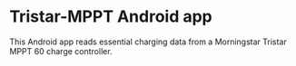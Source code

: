 Tristar-MPPT Android app
========================
This Android app reads essential charging data from a Morningstar Tristar MPPT 60 charge controller.
